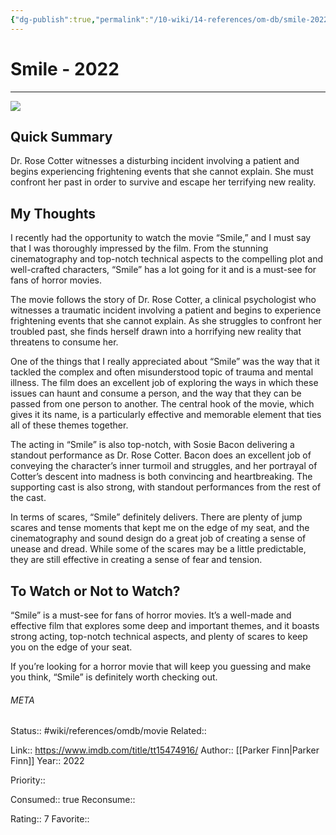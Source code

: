 ```yaml
---
{"dg-publish":true,"permalink":"/10-wiki/14-references/om-db/smile-2022/","title":"Smile","tags":["mediaDB/tv/movie"]}
---
```



# Smile - 2022
---
![](https://m.media-amazon.com/images/M/MV5BZjE2ZWIwMWEtNGFlMy00ZjYzLWEzOWEtYzQ0MDAwZDRhYzNjXkEyXkFqcGdeQXVyMTUzMTg2ODkz._V1_SX300.jpg)

## Quick Summary

Dr. Rose Cotter witnesses a disturbing incident involving a patient and begins experiencing frightening events that she cannot explain. She must confront her past in order to survive and escape her terrifying new reality.

## My Thoughts

I recently had the opportunity to watch the movie “Smile,” and I must say that I was thoroughly impressed by the film. From the stunning cinematography and top-notch technical aspects to the compelling plot and well-crafted characters, “Smile” has a lot going for it and is a must-see for fans of horror movies.

The movie follows the story of Dr. Rose Cotter, a clinical psychologist who witnesses a traumatic incident involving a patient and begins to experience frightening events that she cannot explain. As she struggles to confront her troubled past, she finds herself drawn into a horrifying new reality that threatens to consume her.

One of the things that I really appreciated about “Smile” was the way that it tackled the complex and often misunderstood topic of trauma and mental illness. The film does an excellent job of exploring the ways in which these issues can haunt and consume a person, and the way that they can be passed from one person to another. The central hook of the movie, which gives it its name, is a particularly effective and memorable element that ties all of these themes together.

The acting in “Smile” is also top-notch, with Sosie Bacon delivering a standout performance as Dr. Rose Cotter. Bacon does an excellent job of conveying the character’s inner turmoil and struggles, and her portrayal of Cotter’s descent into madness is both convincing and heartbreaking. The supporting cast is also strong, with standout performances from the rest of the cast.

In terms of scares, “Smile” definitely delivers. There are plenty of jump scares and tense moments that kept me on the edge of my seat, and the cinematography and sound design do a great job of creating a sense of unease and dread. While some of the scares may be a little predictable, they are still effective in creating a sense of fear and tension.

## To Watch or Not to Watch?

“Smile” is a must-see for fans of horror movies. It’s a well-made and effective film that explores some deep and important themes, and it boasts strong acting, top-notch technical aspects, and plenty of scares to keep you on the edge of your seat.

If you’re looking for a horror movie that will keep you guessing and make you think, “Smile” is definitely worth checking out.



###### META
Status:: #wiki/references/omdb/movie
Related:: 

Link:: https://www.imdb.com/title/tt15474916/
Author:: [[Parker Finn\|Parker Finn]]
Year:: 2022

Priority:: 

Consumed:: true
Reconsume:: 

Rating:: 7
Favorite:: 
